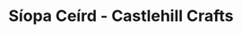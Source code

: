 ---
title: "Síopa Ceírd - Castlehill Crafts"
url: /enniscorthy/siopa-ceird-castlehill-crafts/
shop: Basteln
---